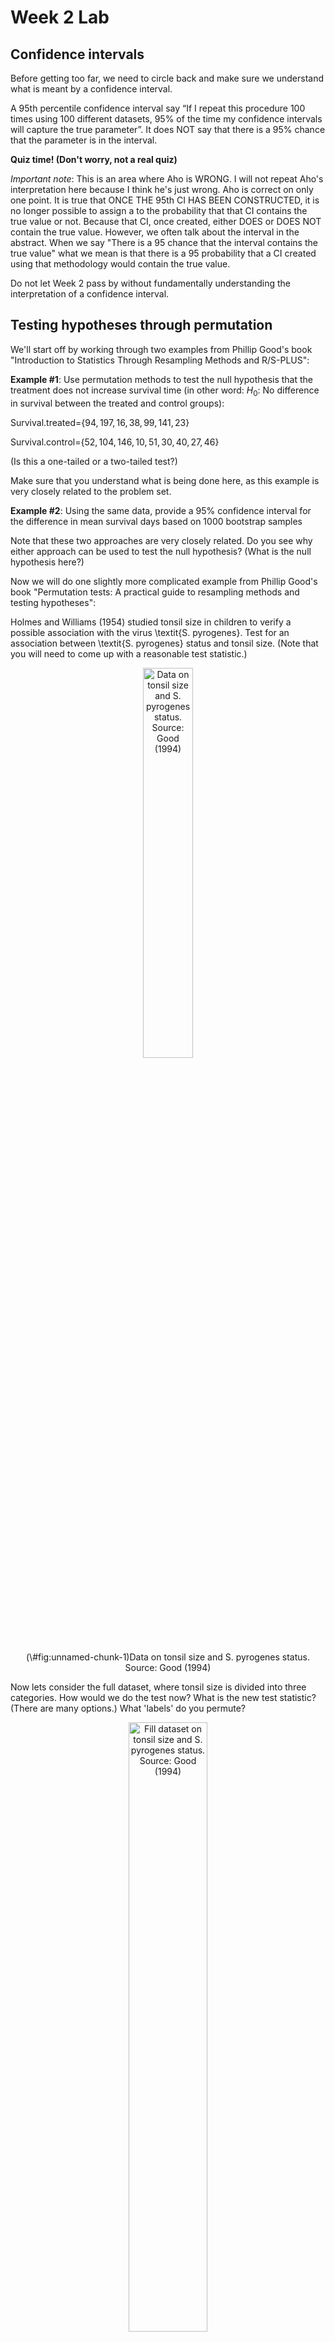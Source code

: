Week 2 Lab
=============

Confidence intervals
-----------------------

Before getting too far, we need to circle back and make sure we understand what is meant by a confidence interval. 

A 95th percentile confidence interval say “If I repeat this procedure 100 times using 100 different datasets, 95% of the time my confidence intervals will capture the true parameter”. It does NOT say that there is a 95% chance that the parameter is in the interval.

**Quiz time! (Don't worry, not a real quiz)**

*Important note*: This is an area where Aho is WRONG. I will not repeat Aho's interpretation here because I think he's just wrong. Aho is correct on only one point. It is true that ONCE THE 95th CI HAS BEEN CONSTRUCTED, it is no longer possible to assign a $%$ to the probability that that CI contains the true value or not. Because that CI, once created, either DOES or DOES NOT contain the true value. However, we often talk about the interval in the abstract. When we say "There is a 95$%$ chance that the interval contains the true value" what we mean is that there is a 95$%$ probability that a CI created using that methodology would contain the true value.

Do not let Week 2 pass by without fundamentally understanding the interpretation of a confidence interval. 

Testing hypotheses through permutation
------------------------------------

We'll start off by working through two examples from Phillip Good's book "Introduction to Statistics Through Resampling Methods and R/S-PLUS":

**Example #1**: Use permutation methods to test the null hypothesis that the treatment does not increase survival time (in other word: $H_{0}$: No difference in survival between the treated and control groups):

Survival.treated=$\{94,197,16,38,99,141,23 \}$

Survival.control=$\{52,104,146,10,51,30,40,27,46 \}$

(Is this a one-tailed or a two-tailed test?)

Make sure that you understand what is being done here, as this example is very closely related to the problem set.


**Example #2**: Using the same data, provide a 95% confidence interval for the difference in mean survival days based on 1000 bootstrap samples

Note that these two approaches are very closely related. Do you see why either approach can be used to test the null hypothesis? (What is the null hypothesis here?)

Now we will do one slightly more complicated example from Phillip Good's book "Permutation tests: A practical guide to resampling methods and testing hypotheses":

Holmes and Williams (1954) studied tonsil size in children to verify a possible association with the virus \textit{S. pyrogenes}. Test for an association between \textit{S. pyrogenes} status and tonsil size. (Note that you will need to come up with a reasonable test statistic.)

<div class="figure" style="text-align: center">
<img src="Table2categories.png" alt="Data on tonsil size and S. pyrogenes status. Source: Good (1994)" width="40%" />
<p class="caption">(\#fig:unnamed-chunk-1)Data on tonsil size and S. pyrogenes status. Source: Good (1994)</p>
</div>

Now lets consider the full dataset, where tonsil size is divided into three categories. How would we do the test now? What is the new test statistic? (There are many options.) What 'labels' do you permute?

<div class="figure" style="text-align: center">
<img src="Table3categories.png" alt="Fill dataset on tonsil size and S. pyrogenes status. Source: Good (1994)" width="50%" />
<p class="caption">(\#fig:unnamed-chunk-2)Fill dataset on tonsil size and S. pyrogenes status. Source: Good (1994)</p>
</div>

Basics of bootstrap and jackknife
------------------------------------

To get started with bootstrap and jackknife techniques, we start by working through a very simple example. First we simulate some data


```r
x<-seq(0,9,by=1)
```

This will constutute our "data". Let's print the result of sampling with replacement to get a sense for it...


```r
table(sample(x,size=length(x),replace=T))
```

```
## 
## 0 1 2 4 5 7 
## 3 2 1 2 1 1
```

Now we will write a little script to take bootstrap samples and calculate the means of each of these bootstrap samples


```r
xmeans<-vector(length=1000)
for (i in 1:1000)
  {
  xmeans[i]<-mean(sample(x,replace=T))
  }
```

The actual number of bootstrapped samples is arbitrary *at this point* but there are ways of characterizing the precision of the bootstrap (jackknife-after-bootstrap) which might inform the number of bootstrap samples needed. *In practice*, people tend to pick some arbitrary but large number of bootstrap samples because computers are so fast that it is often easy to draw far more samples than are actually needed. When calculation of the statistic is slow (as might be the case if you are using the samples to construct a phylogeny, for example), then you would need to be more concerned with the number of bootstrap samples. 

First, lets just look at a histogram of the bootstrapped means and plot the actual sample mean on the histogram for comparison



```r
hist(xmeans,breaks=30,col="pink")
abline(v=mean(x),lwd=2)
```

<img src="Week-2-lab_files/figure-html/unnamed-chunk-6-1.png" width="672" />

Calculating bias and standard error
-----------------------------------

From these we can calculate the bias and standard deviation for the mean (which is the "statistic"):

$$
\widehat{Bias_{boot}} = \left(\frac{1}{k}\sum^{k}_{i=1}\theta^{*}_{i}\right)-\hat{\theta}
$$


```r
bias.boot<-mean(xmeans)-mean(x)
bias.boot
```

```
## [1] 0.0089
```

```r
hist(xmeans,breaks=30,col="pink")
abline(v=mean(x),lwd=5,col="black")
abline(v=mean(xmeans),lwd=2,col="yellow")
```

<img src="Week-2-lab_files/figure-html/unnamed-chunk-7-1.png" width="672" />

$$
\widehat{s.e._{boot}} = \sqrt{\frac{1}{k-1}\sum^{k}_{i=1}(\theta^{*}_{i}-\bar{\theta^{*}})^{2}}
$$


```r
se.boot<-sd(xmeans)
```

We can find the confidence intervals in two ways:

Method #1: Assume the bootstrap statistics are normally distributed


```r
LL.boot<-mean(xmeans)-1.96*se.boot #where did 1.96 come from?
UL.boot<-mean(xmeans)+1.96*se.boot
LL.boot
```

```
## [1] 2.700698
```

```r
UL.boot
```

```
## [1] 6.317102
```

Method #2: Simply take the quantiles of the bootstrap statistics


```r
quantile(xmeans,c(0.025,0.975))
```

```
##  2.5% 97.5% 
##   2.7   6.3
```

Let's compare this to what we would have gotten if we had used normal distribution theory. First we have to calculate the standard error:


```r
se.normal<-sqrt(var(x)/length(x))
LL.normal<-mean(x)-qt(0.975,length(x)-1)*se.normal
UL.normal<-mean(x)+qt(0.975,length(x)-1)*se.normal
LL.normal
```

```
## [1] 2.334149
```

```r
UL.normal
```

```
## [1] 6.665851
```

In this case, the confidence intervals we got from the normal distribution theory are too wide.

Does it make sense why the normal distribution theory intervals are too wide? Because the original were were uniformly distributed, the data has higher variance than would be expected and therefore the standard error is higher than would be expected.

There are two packages that provide functions for bootstrapping, 'boot' and 'boostrap'. We will start by using the 'bootstrap' package, which was originally designed for Efron and Tibshirani's monograph on the bootstrap. 

To test the main functionality of the 'bootstrap' package, we will use the data we already have. The 'bootstrap' function requires the input of a user-defined function to calculate the statistic of interest. Here I will write a function that calculates the mean of the input values.


```r
library(bootstrap)
theta<-function(x)
  {
    mean(x)
  }
results<-bootstrap(x=x,nboot=1000,theta=theta)
results
```

```
## $thetastar
##    [1] 4.5 3.9 5.9 4.6 4.3 3.2 3.8 4.5 4.9 4.2 3.6 4.8 5.7 4.7 4.3 5.8 4.2 4.7
##   [19] 5.2 4.6 3.8 5.8 3.9 3.9 4.7 4.9 4.1 2.3 6.5 4.8 4.7 3.7 5.5 4.5 4.2 5.6
##   [37] 5.3 4.8 6.5 4.8 4.6 3.8 4.8 5.4 4.4 4.3 6.8 3.0 5.4 3.9 4.3 3.5 5.6 4.8
##   [55] 4.2 3.3 3.8 5.6 2.2 6.4 7.1 4.4 2.6 6.7 3.8 4.3 5.2 5.2 4.4 5.9 5.1 5.3
##   [73] 7.4 4.0 4.4 5.6 4.0 5.0 4.0 3.2 4.8 4.3 3.9 2.9 3.6 4.0 5.0 4.5 5.3 4.6
##   [91] 5.8 5.3 3.3 4.1 4.7 4.5 5.0 3.9 4.0 5.9 4.0 5.1 5.2 3.0 3.8 4.9 6.5 4.8
##  [109] 4.7 4.0 5.5 4.6 3.2 3.5 4.1 4.0 4.5 3.4 5.6 3.7 5.2 5.4 5.6 6.0 5.2 5.3
##  [127] 3.7 3.8 5.5 4.4 4.5 4.2 5.0 3.0 4.1 6.2 4.0 4.6 5.9 5.2 4.2 5.4 3.0 3.6
##  [145] 4.5 4.5 4.5 3.7 6.2 4.9 5.6 2.9 4.8 4.3 5.5 5.4 3.8 4.3 3.4 5.7 4.2 5.3
##  [163] 6.0 5.9 4.7 3.5 4.5 4.2 4.0 4.1 4.1 5.7 4.0 4.7 5.2 4.5 4.8 4.6 6.3 4.8
##  [181] 4.8 5.8 3.8 5.8 4.1 4.3 3.8 2.4 5.5 4.7 4.0 5.0 3.8 4.8 4.3 5.4 3.8 5.1
##  [199] 4.1 3.6 5.5 4.6 3.2 6.6 4.8 2.3 4.5 4.5 6.5 4.5 4.9 5.1 4.9 3.2 4.9 3.8
##  [217] 5.0 5.7 4.8 5.4 5.7 5.4 5.5 5.3 4.1 4.2 5.1 4.9 4.8 3.8 4.6 4.9 4.7 3.7
##  [235] 5.6 3.6 4.1 4.5 4.7 3.8 4.2 6.3 5.7 4.8 4.5 4.8 3.3 3.8 4.1 5.2 4.2 4.3
##  [253] 4.8 4.8 4.4 4.0 4.5 4.3 3.1 5.2 3.2 3.2 4.4 4.3 5.2 4.0 5.8 3.5 5.2 4.8
##  [271] 4.3 3.9 5.2 4.1 4.5 3.0 6.1 6.6 4.4 5.0 3.8 3.2 3.7 5.7 3.9 5.5 5.0 4.7
##  [289] 4.0 4.4 4.5 4.9 5.1 4.2 3.8 4.8 3.7 5.0 3.4 2.8 4.5 4.8 5.7 3.3 4.3 4.3
##  [307] 4.8 4.2 5.0 5.0 3.6 6.0 3.6 5.2 3.7 3.0 4.8 4.4 4.5 4.8 5.6 4.1 6.1 4.2
##  [325] 3.6 4.1 3.2 5.2 3.5 4.9 3.6 3.8 4.9 4.4 4.5 5.4 5.3 4.8 3.3 3.7 5.7 4.6
##  [343] 4.6 4.4 3.7 3.4 4.7 5.9 5.0 3.2 5.8 6.1 4.2 5.1 4.7 4.2 4.6 5.4 4.0 3.8
##  [361] 3.5 5.0 3.0 4.1 3.5 4.2 3.4 4.2 4.4 4.9 4.3 4.2 5.1 4.4 4.6 4.0 4.4 5.7
##  [379] 3.7 5.9 3.6 5.6 4.3 5.2 3.7 6.2 4.5 6.1 4.9 4.7 5.3 4.5 4.4 4.2 3.5 4.9
##  [397] 5.1 3.9 6.0 5.3 5.3 3.6 5.9 6.0 7.1 4.7 5.5 5.2 4.5 2.9 3.2 5.6 4.4 3.8
##  [415] 4.6 4.3 5.2 4.3 6.1 4.5 5.0 4.3 3.8 4.5 4.7 6.4 3.7 4.8 6.0 4.9 5.1 6.0
##  [433] 5.2 4.5 3.3 5.6 5.2 4.4 3.9 5.0 5.7 5.9 4.8 3.8 4.3 4.2 4.0 3.7 5.0 4.8
##  [451] 4.7 3.4 4.9 3.6 6.3 3.9 3.9 4.0 4.8 3.7 3.7 3.4 5.2 4.7 6.7 3.3 3.3 6.0
##  [469] 2.9 4.8 4.2 4.3 4.4 4.2 4.7 3.9 4.7 4.7 4.9 4.7 2.5 4.5 4.2 5.0 4.5 5.1
##  [487] 4.3 3.2 4.1 4.5 2.8 3.3 4.9 3.4 3.9 5.7 5.0 5.2 3.9 3.9 3.7 4.4 4.7 2.5
##  [505] 4.4 4.9 3.2 3.9 3.8 4.0 4.1 4.1 2.7 4.3 4.7 3.1 3.3 4.6 3.7 5.7 6.3 5.5
##  [523] 3.0 5.2 4.4 6.0 4.8 4.3 4.3 4.5 5.3 3.8 4.1 4.6 5.6 4.6 3.9 5.1 4.3 5.1
##  [541] 5.0 4.2 4.9 4.9 4.7 3.9 4.2 2.9 4.5 4.6 3.4 4.6 5.3 3.1 4.2 4.9 4.8 4.1
##  [559] 5.7 5.1 3.0 3.1 2.4 6.1 4.2 5.5 3.8 3.2 5.2 5.2 3.3 5.6 4.9 3.9 5.8 4.5
##  [577] 5.5 4.1 5.6 2.8 5.2 4.1 4.1 3.9 4.7 4.5 5.1 5.4 4.1 5.0 3.3 5.1 4.8 4.4
##  [595] 5.1 3.9 4.5 3.6 4.8 4.7 4.5 6.0 2.9 5.7 3.9 5.6 3.5 5.4 4.9 2.8 5.3 4.1
##  [613] 5.6 4.0 3.2 5.2 6.8 6.6 3.5 3.6 5.6 4.4 5.0 4.3 5.1 5.0 4.1 4.6 4.5 3.2
##  [631] 3.2 4.9 6.4 5.0 3.0 5.0 3.5 5.3 6.0 5.4 5.3 5.3 3.7 4.9 2.8 4.3 6.5 2.3
##  [649] 5.6 5.2 2.0 4.8 4.9 4.5 4.0 4.5 4.9 5.4 6.1 3.6 4.5 3.4 5.0 4.6 3.3 5.4
##  [667] 4.9 4.4 4.4 5.1 4.1 5.1 4.0 3.8 3.7 4.6 3.7 4.3 3.8 4.5 4.3 5.8 2.8 5.2
##  [685] 4.8 6.2 3.0 5.4 5.7 4.2 4.8 5.0 3.5 3.1 5.9 3.3 6.7 3.0 5.3 5.1 3.2 4.1
##  [703] 4.6 6.1 4.3 5.0 5.2 4.3 4.8 5.2 4.1 2.8 4.6 4.9 4.0 4.0 5.0 6.3 5.1 3.7
##  [721] 3.0 3.8 4.9 5.2 3.6 4.9 5.6 4.1 4.6 4.3 5.0 5.7 4.0 3.5 6.0 5.4 3.8 4.4
##  [739] 4.5 5.0 4.4 5.1 2.3 4.7 4.4 4.7 5.3 3.7 4.4 4.8 4.8 5.8 3.5 4.4 5.2 5.7
##  [757] 5.1 6.0 4.5 3.5 6.8 3.6 3.9 4.6 2.9 5.4 4.9 5.3 4.5 4.7 4.8 4.3 4.7 3.1
##  [775] 4.7 6.1 2.9 4.1 3.5 2.8 6.1 6.2 3.3 5.0 3.8 4.9 4.8 5.2 4.6 4.1 2.6 4.5
##  [793] 4.9 3.4 5.6 5.4 4.6 5.4 4.3 3.3 4.3 5.2 3.2 4.9 4.7 5.6 4.8 4.2 4.3 5.0
##  [811] 3.3 6.3 4.6 3.1 2.5 4.8 4.7 4.1 4.4 3.2 5.3 4.1 3.1 5.9 5.4 3.8 5.4 4.4
##  [829] 3.5 3.4 5.7 3.8 5.5 3.1 3.9 5.7 4.9 5.0 4.3 4.8 3.4 3.8 3.6 5.3 5.8 4.1
##  [847] 3.8 5.2 3.8 1.9 5.0 4.3 5.1 3.8 4.9 2.2 5.5 2.9 4.3 3.7 3.7 3.9 4.4 3.4
##  [865] 6.2 5.3 4.9 3.7 4.4 5.3 5.3 5.4 2.8 5.3 5.0 4.0 3.9 5.1 3.0 4.8 4.5 4.4
##  [883] 4.8 4.7 3.2 2.6 6.1 3.9 3.2 5.0 4.8 3.4 5.8 3.6 4.9 5.4 5.5 4.8 3.6 4.5
##  [901] 4.4 3.6 3.8 2.8 4.3 4.8 3.5 3.4 4.0 3.7 3.9 5.4 4.9 5.3 3.4 3.4 4.7 4.9
##  [919] 5.9 3.4 5.0 4.2 3.7 4.1 4.5 5.5 4.9 3.7 4.8 4.8 4.2 4.8 4.5 5.5 3.5 5.0
##  [937] 3.3 2.8 4.0 3.6 3.8 3.7 6.8 4.5 3.6 5.4 5.0 5.7 5.2 5.2 3.6 4.0 6.4 5.0
##  [955] 5.1 4.0 3.1 5.1 4.9 4.4 4.4 4.4 4.8 4.3 5.2 3.1 6.4 2.6 5.8 3.5 5.8 4.1
##  [973] 4.6 1.9 2.8 4.0 2.8 4.1 5.1 4.1 3.4 5.9 3.2 5.2 4.3 4.4 4.4 4.6 4.3 6.5
##  [991] 4.3 4.3 5.1 4.5 5.1 3.4 5.1 4.7 4.7 4.5
## 
## $func.thetastar
## NULL
## 
## $jack.boot.val
## NULL
## 
## $jack.boot.se
## NULL
## 
## $call
## bootstrap(x = x, nboot = 1000, theta = theta)
```

```r
quantile(results$thetastar,c(0.025,0.975))
```

```
##  2.5% 97.5% 
##   2.8   6.3
```

Notice that we get exactly what we got last time. This illustrates an important point, which is that the bootstrap functions are often no easier to use than something you could write yourself.

You can also define a function of the bootstrapped statistics (we have been calling this theta) to pull out immediately any summary statistics you are interested in from the bootstrapped thetas.

Here I will write a function that calculates the bias of my estimate of the mean (which is 4.5 [i.e. the mean of the number 0,1,2,3,4,5,6,7,8,9])


```r
bias<-function(x)
  {
  mean(x)-4.5
  }
results<-bootstrap(x=x,nboot=1000,theta=theta,func=bias)
results
```

```
## $thetastar
##    [1] 3.7 4.5 3.2 2.9 3.2 5.1 3.7 6.1 5.9 5.9 4.2 5.0 4.1 2.6 4.9 4.4 4.1 3.7
##   [19] 4.4 4.4 4.2 5.6 5.5 4.6 5.3 4.9 5.1 3.8 3.3 3.7 4.0 6.0 5.1 3.9 4.1 5.7
##   [37] 4.9 4.9 4.5 4.8 3.6 5.3 4.4 4.7 4.2 4.9 4.0 3.5 4.4 5.0 4.4 5.3 4.6 4.3
##   [55] 3.9 5.3 6.1 4.6 5.1 5.4 3.3 4.0 4.8 4.3 4.3 5.6 4.0 3.4 4.8 5.4 4.3 5.4
##   [73] 3.7 3.7 4.8 5.9 3.8 3.6 4.1 4.6 4.2 4.9 3.8 4.6 5.5 5.4 5.8 4.4 5.3 2.9
##   [91] 5.2 4.4 4.2 3.8 2.5 5.0 4.8 4.5 3.4 7.1 4.4 5.7 3.9 6.1 4.4 3.5 5.7 5.2
##  [109] 4.4 5.0 5.4 4.3 5.0 4.5 3.7 4.3 4.3 5.2 4.4 3.4 4.2 3.8 3.8 4.6 4.4 5.4
##  [127] 4.1 3.8 3.5 5.2 5.4 4.8 5.0 4.4 5.2 3.2 2.6 4.3 4.5 4.9 6.6 4.8 4.0 4.8
##  [145] 4.4 5.0 3.9 2.9 4.2 4.9 4.8 6.3 2.7 4.9 4.8 4.4 3.0 4.8 4.2 4.1 5.9 5.1
##  [163] 6.0 3.9 4.8 5.7 5.4 4.3 4.2 3.8 4.5 3.6 5.8 3.7 2.7 4.5 3.8 4.5 4.5 3.8
##  [181] 4.8 4.8 4.3 3.5 4.1 4.8 4.6 4.9 5.4 5.3 5.4 4.0 6.5 4.4 4.3 4.0 4.0 5.2
##  [199] 5.4 3.9 3.2 5.6 2.9 4.9 5.2 3.8 5.2 3.1 4.9 3.7 4.8 4.8 4.8 4.1 5.7 4.3
##  [217] 3.2 2.7 4.9 5.6 4.3 3.5 5.8 3.9 4.3 3.9 5.1 4.1 6.0 6.1 5.4 5.8 3.4 4.8
##  [235] 4.9 4.4 4.9 5.0 5.7 3.2 5.4 3.9 4.9 4.5 4.0 4.1 5.8 3.8 4.4 3.6 3.9 3.3
##  [253] 4.7 6.1 3.6 3.0 4.1 4.7 3.7 4.8 4.4 5.1 2.6 5.4 4.9 2.9 3.7 4.9 5.3 4.6
##  [271] 4.3 5.5 3.9 4.0 5.3 6.0 3.3 4.1 3.7 6.0 4.0 5.9 4.6 4.0 3.3 5.5 4.0 4.6
##  [289] 5.7 4.7 4.6 3.7 3.8 5.0 6.1 3.9 6.2 3.4 4.2 5.4 4.0 4.2 4.2 4.1 4.2 4.7
##  [307] 4.8 4.1 4.2 5.5 3.1 4.7 5.4 3.8 4.8 3.7 5.7 5.4 3.1 3.5 4.0 4.1 5.6 3.5
##  [325] 4.5 4.9 4.9 3.7 4.6 5.8 5.4 3.9 4.8 5.3 4.7 4.2 3.3 5.5 4.9 6.4 4.8 5.3
##  [343] 4.5 4.3 3.7 4.6 4.6 3.3 3.5 3.6 4.9 4.2 4.8 4.3 3.5 2.8 4.7 3.8 3.4 3.4
##  [361] 5.2 4.5 6.1 3.6 3.5 3.3 3.4 3.8 4.5 6.8 3.9 4.1 4.0 2.5 3.1 3.2 3.6 4.6
##  [379] 6.6 5.9 4.7 4.6 4.4 5.5 3.0 3.9 4.2 4.8 3.8 6.5 4.7 4.6 3.6 2.9 3.9 3.7
##  [397] 4.7 6.1 5.6 6.3 3.8 4.8 3.9 4.1 3.9 5.1 3.7 5.2 3.3 2.2 4.0 5.1 4.0 4.8
##  [415] 4.6 6.5 5.1 3.7 5.1 6.4 5.0 4.5 3.5 4.9 6.0 3.6 4.5 4.3 4.0 4.0 4.6 6.3
##  [433] 4.6 4.8 4.5 5.4 4.7 3.5 4.7 5.5 6.1 5.7 3.0 3.4 5.7 4.5 3.0 3.4 2.2 5.5
##  [451] 4.9 3.9 5.0 4.6 5.7 5.2 4.3 3.9 4.6 3.5 5.9 5.6 5.0 4.0 4.0 3.3 5.5 3.6
##  [469] 4.3 4.9 2.3 5.2 4.8 4.2 3.0 4.9 4.8 4.9 3.6 4.6 5.1 2.5 4.1 5.4 3.5 4.8
##  [487] 5.1 4.2 3.5 4.0 3.8 4.8 3.9 3.7 4.7 4.6 6.3 4.1 3.8 3.0 3.6 3.3 3.7 5.0
##  [505] 4.0 4.7 3.9 3.5 4.2 4.4 3.8 4.5 3.7 3.6 3.1 4.1 4.5 4.8 3.7 4.8 5.4 5.0
##  [523] 4.1 5.3 2.7 6.1 4.6 4.8 3.5 4.4 5.4 4.5 4.4 4.5 5.6 5.7 4.4 3.9 4.4 6.5
##  [541] 4.0 3.9 4.2 5.7 3.4 5.6 4.6 4.8 5.0 3.7 6.3 4.0 5.4 4.4 5.5 4.1 4.6 5.8
##  [559] 4.9 4.8 3.3 5.3 3.4 4.3 5.3 4.4 6.1 5.4 4.4 4.7 3.1 4.2 4.3 4.1 5.1 5.9
##  [577] 3.0 3.9 3.2 5.8 5.4 4.8 6.7 3.6 5.4 3.7 5.4 4.3 5.3 4.1 3.7 3.8 5.0 3.8
##  [595] 4.8 3.1 4.8 4.3 5.7 5.5 3.0 5.1 5.2 3.6 4.6 4.0 5.7 4.7 3.5 3.7 5.0 4.7
##  [613] 3.8 4.6 3.9 6.0 4.8 3.3 4.4 2.9 3.5 3.7 6.0 4.5 4.2 5.3 4.5 3.8 5.5 5.9
##  [631] 3.2 2.7 5.6 6.0 6.2 4.4 2.3 4.2 3.3 3.4 5.5 4.1 6.5 1.8 5.3 4.1 4.5 3.6
##  [649] 5.0 5.9 3.5 4.1 3.1 5.1 4.1 3.9 4.9 3.9 4.6 4.3 4.8 3.7 5.2 4.5 4.4 3.9
##  [667] 5.1 3.6 4.4 4.5 3.5 5.3 4.5 5.5 4.9 5.6 4.6 4.8 3.3 3.0 4.8 5.3 4.9 4.4
##  [685] 4.1 3.8 4.4 3.5 4.4 6.1 4.0 2.9 3.8 4.5 2.4 4.5 4.9 3.7 5.1 4.1 3.8 4.5
##  [703] 4.1 5.0 3.8 4.1 4.9 5.2 5.2 4.3 4.9 4.7 3.5 5.2 5.4 3.4 4.3 4.6 3.8 4.9
##  [721] 4.5 5.1 5.6 5.4 3.4 5.2 5.3 5.6 2.7 2.6 4.9 4.8 4.8 2.5 5.1 4.6 4.0 4.3
##  [739] 3.4 4.9 3.6 3.4 4.4 4.8 3.7 4.0 5.9 3.7 3.0 5.5 3.2 5.1 4.4 4.8 4.7 3.3
##  [757] 3.8 4.2 4.7 5.6 2.0 3.5 3.9 4.9 6.8 4.4 3.0 4.4 3.9 6.1 4.9 4.8 3.9 4.7
##  [775] 4.2 4.0 4.6 5.2 5.1 3.8 3.1 5.0 3.8 4.8 3.5 4.3 3.6 2.8 3.9 5.6 4.7 3.3
##  [793] 3.1 4.9 4.9 5.4 5.5 3.8 5.0 5.3 5.2 6.1 5.9 4.3 5.1 4.5 4.1 4.5 3.7 5.6
##  [811] 4.6 6.3 3.3 6.1 4.4 4.6 2.7 5.6 6.2 6.6 4.0 3.8 3.9 5.5 3.3 5.2 5.1 2.7
##  [829] 4.9 4.8 5.0 4.7 4.6 4.4 4.8 4.5 6.5 5.9 3.8 3.4 3.8 4.3 6.5 3.4 4.9 3.4
##  [847] 4.1 5.2 4.5 4.9 4.4 3.7 6.2 4.6 3.9 4.9 2.0 5.9 3.8 4.2 2.9 5.4 4.1 4.9
##  [865] 5.1 2.9 5.3 3.4 4.7 2.6 2.4 6.5 4.7 5.5 4.3 4.4 4.5 4.9 4.9 4.8 3.5 5.6
##  [883] 5.3 4.8 4.8 5.1 5.3 4.7 3.1 4.4 4.8 4.1 2.8 3.9 5.0 5.5 4.8 5.5 4.3 4.4
##  [901] 5.4 4.3 6.5 4.4 4.9 3.9 6.1 2.5 5.6 3.7 4.1 4.4 3.4 5.0 3.9 6.4 5.2 4.4
##  [919] 2.7 4.3 4.7 5.4 5.0 4.5 5.3 5.3 4.7 5.4 4.0 5.5 3.9 4.1 5.3 3.3 3.8 3.8
##  [937] 5.3 5.5 4.1 5.2 4.9 3.0 4.0 2.4 3.4 4.4 5.2 3.3 4.3 5.2 3.3 3.6 4.4 3.8
##  [955] 5.1 4.4 4.0 4.9 4.0 4.9 2.6 4.7 5.3 4.2 5.3 4.2 4.6 4.3 5.0 2.9 3.9 3.0
##  [973] 5.1 4.5 3.9 4.3 3.8 5.8 4.5 3.8 5.3 5.2 4.5 4.4 4.5 7.1 4.8 3.6 4.7 4.8
##  [991] 4.4 4.3 6.0 4.1 3.7 2.9 4.4 5.3 4.5 4.0
## 
## $func.thetastar
## [1] -0.0254
## 
## $jack.boot.val
##  [1]  0.53848580  0.28813559  0.21684492  0.13352273  0.04753247 -0.06406250
##  [7] -0.24467456 -0.29390244 -0.40708447 -0.53901099
## 
## $jack.boot.se
## [1] 0.9656953
## 
## $call
## bootstrap(x = x, nboot = 1000, theta = theta, func = bias)
```

Compare this to 'bias.boot' (our result from above). Why might it not be the same? Try running the same section of code several times. See how the value of the bias ($func.thetastar) jumps around? We should not be surprised by this because we can look at the jackknife-after-bootstrap estimate of the standard error of the function (in this case, that function is the bias) and we can see that it is not so small that we wouldn't expect some variation in these values.

Remember, everything we have discussed today are estimates. The statistic as applied to your data will change with new data, as will the standard error, the confidence intervals - everything! All of these values have sampling distributions and are subject to change if you repeated the procedure with new data.

Note that we can calculate any function of $\theta^{*}$. A simple example would be the 72nd percentile:


```r
perc72<-function(x)
  {
  quantile(x,probs=c(0.72))
  }
results<-bootstrap(x=x,nboot=1000,theta=theta,func=perc72)
results
```

```
## $thetastar
##    [1] 5.5 2.9 4.0 3.7 3.8 4.9 4.0 3.9 3.9 5.9 5.2 5.5 4.4 4.5 5.7 4.3 4.5 4.0
##   [19] 4.2 4.7 4.2 3.6 5.0 5.1 5.2 5.7 4.8 5.3 5.4 5.4 4.3 3.6 4.8 4.1 4.3 4.4
##   [37] 3.8 5.5 5.7 5.6 4.9 3.6 4.5 4.7 3.0 3.3 3.4 5.2 4.0 4.8 4.2 4.5 5.1 4.3
##   [55] 4.4 4.2 5.1 4.9 4.1 4.1 4.5 5.5 4.4 3.8 4.0 3.9 4.0 6.3 5.2 3.7 6.4 4.1
##   [73] 3.3 4.1 4.8 4.5 5.0 5.3 4.4 4.9 4.4 5.7 4.4 4.0 5.6 3.8 6.2 4.7 4.5 3.2
##   [91] 5.1 4.5 4.5 4.2 4.4 2.5 3.0 4.0 5.8 4.0 4.3 4.2 5.1 4.6 4.8 3.2 5.4 5.0
##  [109] 4.8 3.6 4.5 3.3 4.3 4.8 5.1 4.8 4.8 3.3 6.6 4.1 3.8 5.6 4.4 3.5 5.5 5.1
##  [127] 5.5 4.7 5.3 4.4 4.6 4.8 3.7 5.3 4.2 4.6 6.1 5.5 3.2 4.1 5.2 4.7 6.3 3.1
##  [145] 4.6 4.4 3.9 2.8 4.6 3.4 4.0 5.0 4.3 3.0 4.5 5.2 3.2 4.6 4.5 4.3 3.5 4.3
##  [163] 4.1 4.8 6.1 5.7 3.7 4.9 4.1 3.1 5.8 5.7 3.4 4.4 4.9 4.6 5.2 4.0 3.8 4.0
##  [181] 4.3 3.5 4.8 4.5 5.1 4.1 5.7 3.6 5.5 4.1 4.3 5.8 4.5 4.2 4.5 4.9 4.5 4.9
##  [199] 5.2 3.9 2.1 3.6 4.7 5.2 5.1 6.4 3.0 5.5 5.8 5.2 5.3 5.4 6.9 4.0 5.5 3.7
##  [217] 4.6 5.2 4.2 5.7 5.1 2.2 4.7 3.2 4.3 5.6 5.4 5.1 5.6 3.7 4.5 3.9 4.4 5.3
##  [235] 4.5 4.9 4.0 4.9 5.3 4.8 4.7 5.1 4.4 5.4 5.7 4.3 5.4 2.5 5.1 3.9 3.8 5.0
##  [253] 4.0 4.0 6.0 4.5 4.2 3.6 3.9 5.3 4.6 6.0 4.9 4.8 4.1 6.7 5.2 3.7 5.5 4.3
##  [271] 4.8 4.2 1.9 4.6 3.7 4.5 6.4 4.2 5.2 3.3 4.2 4.8 3.6 4.5 3.9 4.0 3.4 4.6
##  [289] 4.1 4.4 5.1 6.1 4.5 5.0 2.6 6.0 3.6 4.2 4.4 3.9 3.4 5.3 3.9 5.8 3.0 3.7
##  [307] 5.7 3.6 4.0 3.8 2.9 3.4 5.7 5.0 5.1 4.8 3.4 4.4 5.9 4.3 5.8 4.1 5.2 5.2
##  [325] 5.6 4.9 4.4 3.2 6.3 5.7 3.7 3.5 4.3 3.7 6.1 6.2 5.1 4.1 4.8 3.6 3.0 5.8
##  [343] 5.6 4.2 5.0 4.3 4.7 4.1 5.3 5.4 2.9 4.2 4.4 4.1 4.5 4.2 3.5 4.3 4.3 5.0
##  [361] 4.2 5.5 4.9 4.4 3.8 3.2 4.6 4.7 5.2 4.3 4.9 3.7 3.6 5.0 5.4 3.5 4.5 4.5
##  [379] 4.9 3.6 4.2 3.1 5.4 4.6 5.0 4.9 3.3 4.3 4.4 3.9 4.2 6.0 4.6 2.5 4.3 3.6
##  [397] 5.4 4.9 4.9 4.5 3.1 2.4 5.3 4.1 5.1 5.3 4.6 5.3 3.6 4.7 6.0 4.5 5.3 3.2
##  [415] 4.5 4.1 5.4 5.0 4.9 5.5 5.2 5.4 5.2 5.1 5.8 3.1 5.5 4.3 3.5 2.9 3.9 4.6
##  [433] 3.8 2.7 2.8 4.6 4.0 4.0 5.7 3.9 4.4 4.1 4.2 3.8 5.2 3.4 3.5 4.8 3.8 4.9
##  [451] 5.0 5.7 4.4 3.9 5.4 4.7 3.4 6.1 3.6 4.2 4.3 3.9 5.2 5.0 5.9 4.4 4.2 3.3
##  [469] 3.9 5.4 3.8 4.2 3.6 3.0 2.1 3.9 4.6 3.8 5.7 5.7 3.4 3.1 4.3 3.0 4.6 4.5
##  [487] 5.2 4.8 4.3 4.3 2.7 3.5 3.3 4.8 5.5 4.7 4.6 4.7 1.9 3.9 5.6 3.9 4.3 3.9
##  [505] 4.3 3.2 3.9 4.7 5.0 4.3 4.4 5.2 5.9 4.4 5.4 5.1 6.0 3.3 2.7 4.5 6.3 4.5
##  [523] 3.9 4.7 3.2 5.6 2.9 3.9 4.0 4.2 5.1 4.0 4.5 5.5 4.8 4.3 5.1 3.8 3.4 4.8
##  [541] 5.4 5.1 4.4 6.2 4.5 4.9 4.9 4.9 2.9 2.9 4.4 5.0 5.0 4.6 5.0 3.7 4.5 4.0
##  [559] 3.6 3.8 5.1 4.1 3.7 4.8 5.9 5.0 4.7 6.4 4.8 5.8 4.0 3.9 5.2 3.2 4.7 5.8
##  [577] 4.7 3.9 4.8 5.0 5.1 5.1 4.9 3.5 4.2 3.2 2.7 4.5 3.6 4.4 3.7 6.1 4.7 5.2
##  [595] 5.2 4.8 3.3 2.9 4.7 5.9 4.6 3.4 3.8 3.1 3.8 5.5 4.3 5.1 4.4 3.9 5.1 4.0
##  [613] 3.6 4.1 4.1 4.1 6.1 5.1 2.5 4.6 4.2 4.8 4.4 4.1 6.2 4.7 6.0 3.7 4.9 2.9
##  [631] 5.3 5.1 4.5 5.1 4.4 5.6 5.9 5.3 3.9 5.6 5.9 3.7 5.2 5.0 3.3 5.0 5.6 4.6
##  [649] 6.1 3.2 4.2 4.2 5.3 5.2 4.7 4.9 5.4 5.4 4.9 5.7 6.0 6.4 4.4 4.2 5.7 4.5
##  [667] 4.0 4.1 5.4 4.5 5.4 3.6 4.9 5.0 4.0 5.0 5.2 3.2 5.7 5.0 5.4 3.5 3.1 4.6
##  [685] 4.6 4.0 5.1 4.1 5.4 5.6 5.0 4.8 4.4 4.6 3.6 3.4 3.8 6.0 4.4 3.4 5.3 4.6
##  [703] 4.2 4.1 4.3 3.6 4.3 4.9 4.9 3.9 5.6 5.1 3.9 4.0 3.7 6.0 3.6 5.6 3.9 5.6
##  [721] 3.8 6.8 3.3 5.0 4.6 4.7 5.1 5.0 3.9 4.0 4.8 4.7 2.9 5.3 4.1 3.7 6.1 4.6
##  [739] 5.6 5.2 6.2 4.9 3.2 5.6 5.4 3.5 4.5 4.8 4.1 4.8 4.3 4.6 4.3 6.8 4.4 6.3
##  [757] 5.6 2.7 4.7 2.2 5.0 2.9 5.1 5.0 5.4 5.6 4.6 4.1 4.7 6.3 3.9 6.0 4.9 4.9
##  [775] 5.3 4.7 3.7 3.8 5.0 4.3 3.7 5.3 4.3 4.7 4.7 5.7 3.6 4.4 4.2 4.9 6.7 3.6
##  [793] 5.1 4.3 2.6 5.0 4.4 4.6 2.2 4.2 5.3 4.6 5.3 5.2 4.8 4.5 6.1 4.7 4.5 5.0
##  [811] 5.6 4.3 5.2 5.1 4.0 4.9 3.8 4.6 3.3 5.2 4.9 5.1 5.4 4.6 4.3 6.0 3.2 5.5
##  [829] 4.6 4.7 4.4 4.2 5.2 3.3 3.9 4.9 5.7 4.6 3.7 3.9 5.0 3.2 4.8 4.2 3.1 3.5
##  [847] 3.0 5.6 5.9 5.3 4.7 4.8 4.6 4.3 4.3 4.0 4.9 4.7 3.6 6.0 5.5 4.3 6.0 5.3
##  [865] 3.4 5.1 4.0 4.7 4.1 3.9 2.9 5.8 3.8 6.2 5.3 3.4 4.9 3.7 5.0 4.2 5.1 5.6
##  [883] 5.9 2.9 4.5 3.4 4.8 3.6 4.3 4.1 5.5 4.2 4.6 5.6 3.5 5.1 5.0 4.2 3.3 4.5
##  [901] 4.3 2.7 5.6 4.1 3.6 3.7 4.1 4.3 4.7 5.1 3.0 3.3 4.7 4.5 5.4 4.2 3.5 4.4
##  [919] 3.9 3.5 2.8 4.8 6.0 5.1 3.1 3.9 5.0 4.5 4.5 5.3 3.7 3.7 3.9 3.3 4.7 4.9
##  [937] 4.9 3.6 3.7 4.8 4.0 5.5 3.4 2.8 4.3 2.8 5.1 4.0 4.6 4.3 4.1 3.9 4.1 5.4
##  [955] 5.4 2.7 4.7 4.6 4.7 4.4 4.0 4.3 4.5 4.6 4.7 5.8 4.8 5.9 4.5 4.8 4.7 5.6
##  [973] 5.7 5.1 5.6 3.9 3.6 5.8 4.3 5.1 4.4 4.8 4.3 4.8 2.5 3.8 3.7 5.2 4.3 5.2
##  [991] 4.1 4.6 5.0 3.9 5.3 4.9 3.2 4.7 3.9 5.3
## 
## $func.thetastar
##   72% 
## 5.028 
## 
## $jack.boot.val
##  [1] 5.5 5.4 5.3 5.1 5.1 5.0 4.8 4.8 4.6 4.6
## 
## $jack.boot.se
## [1] 0.9079648
## 
## $call
## bootstrap(x = x, nboot = 1000, theta = theta, func = perc72)
```

On Tuesday we went over an example in which we bootstrapped the correlation coefficient between LSAT scores and GPA. To do that, we sampled pairs of (LSAT,GPA) data with replacement. Here is a little script that would do something like that using (X,Y) data that are independently drawn from the normal distribution


```r
xdata<-matrix(rnorm(30),ncol=2)
```

Everyone's data is going to be different. With such a small sample size, it would be easy to get a positive or negative correlation by random change, but on average across everyone's datasets, there should be zero correlation because the two columns are drawn independently.


```r
n<-15
theta<-function(x,xdata)
  {
  cor(xdata[x,1],xdata[x,2])
  }
results<-bootstrap(x=1:n,nboot=50,theta=theta,xdata=xdata) 
#NB: xdata is passed to the theta function, not needed for bootstrap function itself
```

Notice the parameters that get passed to the 'bootstrap' function are: (1) the indexes which will be sampled with replacement. This is different that the raw data but the end result is the same because both the indices and the raw data get passed to the function 'theta' (2) the number of bootrapped samples (in this case 50) (3) the function to calculate the statistic (4) the raw data.

Lets look at a histogram of the bootstrapped statistics $\theta^{*}$ and draw a vertical line for the statistic as applied to the original data.


```r
hist(results$thetastar,breaks=30,col="pink")
abline(v=cor(xdata[,1],xdata[,2]),lwd=2)
```

<img src="Week-2-lab_files/figure-html/unnamed-chunk-17-1.png" width="672" />

Parametric bootstrap
---------------------

Let's do one quick example of a parametric bootstrap. We haven't introduced distributions yet (except for the Gaussian, or Normal, distribution, which is the most familiar), so lets spend a few minutes exploring the Gamma distribution, just so we have it to work with for testing out parametric bootstrap. All we need to know is that the Gamma distribution is a continuous, non-negative distribution that takes two parameters, which we call "shape" and "rate". Lets plot a few examples just to see what a Gamma distribution looks like. (Note that the Gamma distribution can be parameterized by "shape" and "rate" OR by "shape" and "scale", where "scale" is just 1/"rate". R will allow you to use either (shape,rate) or (shape,scale) as long as you specify which you are providing.

<img src="Week-2-lab_files/figure-html/unnamed-chunk-18-1.png" width="672" />


Let's generate some fairly sparse data from a Gamma distribution


```r
original.data<-rgamma(10,3,5)
```

and calculate the skew of the data using the R function 'skewness' from the 'moments' package. 


```r
library(moments)
theta<-skewness(original.data)
head(theta)
```

```
## [1] 0.746142
```

What is skew? Skew describes how assymetric a distribution is. A distribution with a positive skew is a distribution that is "slumped over" to the right, with a right tail that is longer than the left tail. Alternatively, a distribution with negative skew has a longer left tail. Here we are just using it for illustration, as a property of a distribution that you may want to estimate using your data.

Lets use 'fitdistr' to fit a gamma distribution to these data. This function is an extremely handy function that takes in your data, the name of the distribution you are fitting, and some starting values (for the estimation optimizer under the hood), and it will return the parameter values (and their standard errors). We will learn in a couple weeks how R is doing this, but for now we will just use it out of the box. (Because we generated the data, we happen to know that the data are gamma distributed. In general we wouldn't know that, and we will see in a second that our assumption about the shape of the data really does make a difference.)


```r
library(MASS)
fit<-fitdistr(original.data,dgamma,list(shape=1,rate=1))
# fit<-fitdistr(original.data,"gamma")
# The second version would also work.
fit
```

```
##     shape       rate  
##   2.778576   4.013860 
##  (1.175683) (1.861253)
```

Now lets sample with replacement from this new distribution and calculate the skewness at each step:


```r
results<-c()
for (i in 1:1000)
  {
  x.star<-rgamma(length(original.data),shape=fit$estimate[1],rate=fit$estimate[2])
  results<-c(results,skewness(x.star))
  }
head(results)
```

```
## [1]  0.3120231 -0.2896893  2.1359834  0.5680727  0.7030460 -0.3047134
```

```r
hist(results,breaks=30,col="pink",ylim=c(0,1),freq=F)
```

<img src="Week-2-lab_files/figure-html/unnamed-chunk-22-1.png" width="672" />

Now we have the bootstrap distribution for skewness (the $\theta^{*}$ s), we can compare that to the equivalent non-parametric bootstrap:


```r
results2<-bootstrap(x=original.data,nboot=1000,theta=skewness)
results2
```

```
## $thetastar
##    [1]  0.389596183  1.440697523  1.159667239  0.406957904  1.371970372
##    [6] -0.168443671  1.502516295 -0.166420200  0.228184266  0.554994024
##   [11]  0.703987181 -0.034624135  0.485107258  0.269884081  0.123738856
##   [16]  1.244458141  0.411775523 -0.045277938  0.877624797  0.603646506
##   [21]  0.667328431  0.553839173  0.448366774  0.712669443  0.514987537
##   [26]  0.559947046  1.451221612  1.447092192  0.189436743  0.831615827
##   [31]  0.826222651 -0.074748031  1.109281346 -0.151255196  0.328829844
##   [36] -0.127176994 -0.529424006  0.343668450  0.488486576 -0.347007842
##   [41] -0.123771474  0.359910406  0.287444580  1.292818375  1.245104715
##   [46] -0.789751276  0.837875453  0.825595294  0.025888409  0.870887795
##   [51]  0.592197264  0.033613879  1.157683112  0.467783735  0.315664444
##   [56]  0.859444432  1.091974630  1.425527856  0.359515581 -0.047029956
##   [61]  0.545934969  0.116046157  1.545794304  0.837102245  0.434421557
##   [66]  0.416934023  0.129518986  0.610769770  1.155947128  0.740683119
##   [71]  1.157496950  0.567878727  1.531910174  0.818854537 -0.003406912
##   [76]  0.357857847  0.818038030  0.809967270  0.950818205  0.879806104
##   [81]  0.227300963  0.441777026  0.671410365  0.797532782  0.356915500
##   [86]  0.740683119  0.841517639  0.146414770  0.421141184  0.769645785
##   [91]  0.393676143  0.275231202  0.588697847  1.693577488 -0.604573880
##   [96]  0.149935414  0.592325073  0.219677566  0.196351009  0.161201120
##  [101]  0.771336502  1.418512593  1.799529916  1.508446820  0.815692163
##  [106]  0.376041069  0.590768131  0.711143112  1.363219071 -0.291812414
##  [111]  0.694342207  0.621051330  0.970346867 -0.174284974  0.340308386
##  [116]  0.778927606  0.790052942  1.692256116  0.035530171  0.249758977
##  [121]  0.463322516  0.386295401  0.739795401  0.468465010  1.624121588
##  [126]  0.321910619  1.788575403  1.391357320  0.893857580  0.439376833
##  [131]  0.838538042  0.357725472  0.484210957 -0.615036850  1.431717724
##  [136]  0.119177203  1.067866093  0.677091936  0.692883050  0.102783646
##  [141]  0.349901959  0.731827561  1.818828804  0.324694053  0.042433201
##  [146]  0.762566243  0.927423030  0.999123505  0.672754453  0.771723367
##  [151]  0.074620172  0.684085232  0.482455295 -0.105898080  0.980895214
##  [156]  1.778465748  1.229327855  1.128500941  0.357576918  0.088892262
##  [161]  0.259301247  0.915521705  0.229087728 -0.462831266  0.285708686
##  [166]  0.456286177  1.306971599  0.597639179  1.090108716 -0.416506198
##  [171]  0.252265677  0.698738463  0.493540100  1.052659593  1.070087234
##  [176]  1.090025055  1.046944058  0.584335190  0.387188121  0.053933949
##  [181] -0.278898482  0.414066797  1.034577634  1.266252062  0.522053834
##  [186]  0.732852901  0.750584278  0.339479551  0.315119834  0.542685302
##  [191]  1.474801033  0.429215823  0.744657842  1.968689120  0.030891416
##  [196]  0.421325473  0.709654247  0.402265848  1.268493676  1.181376008
##  [201] -0.073032019  0.587012651  1.414148137  1.260590395 -0.060309385
##  [206]  0.604199790  0.536638676  0.235738377  0.560199511  0.913510052
##  [211]  0.681444359  0.763762295  0.055360084  1.122221138  0.977575547
##  [216]  0.448383471  0.263315338  0.997979293 -0.769262942 -0.055192718
##  [221]  0.511585298  0.203877559  0.727420462  1.849751743  0.244420845
##  [226]  1.005521738  0.745323634 -0.057340302  0.339223001  0.399852810
##  [231]  0.532039701  0.475825325 -0.414740139  0.147153651  0.522292887
##  [236]  0.837004002  1.132678986  0.404232855  1.191440210  1.160890867
##  [241]  1.143499832  0.439142941  1.902510259  1.467550133  0.216746384
##  [246]  0.608091961  0.842307318  1.708973241  2.346909023  0.845376029
##  [251]  1.147388455  0.554933790  0.692236924  0.569287151  0.729396079
##  [256] -0.015363266  1.271097064  0.516274754  0.858535061  0.920485234
##  [261]  0.844755479  1.838825978  2.037843380  0.215787477  0.501398649
##  [266]  0.615756658  1.415389273  0.431655657  1.597865721 -0.104632234
##  [271] -0.243332626  0.539844441  1.067277622 -0.080435500  0.597655628
##  [276]  0.870684652 -0.416300489  0.765134517  1.626020897  0.688440930
##  [281]  0.569777229 -0.281146982 -0.245523909  0.436860388  0.934982348
##  [286]  0.664197796  0.271997622 -0.635552295  0.217297593  0.672450108
##  [291] -0.032776982  0.306182108  0.879122937  0.170734773  0.887465636
##  [296]  1.206941480 -0.609859571  0.752884644  0.464802726  0.760828076
##  [301]  0.080938994  1.480488871  0.475176946  1.844709040  0.092085739
##  [306]  0.735974919  0.870118226  0.711847223  1.026166584  0.396848150
##  [311]  0.700786169  0.680458647  0.461730125  0.505153778  0.678679212
##  [316]  1.629057822  0.446790088  0.208502263 -0.013412206  0.503917529
##  [321] -0.583867851  0.322717058  0.248267018  0.407247712  1.141073372
##  [326]  0.974842309  1.930259931 -0.034896878  0.940941785  0.086651112
##  [331] -0.050908294  0.163679659  0.328407019  0.960468115  1.181515559
##  [336]  0.789387854  0.458529598  0.821339360  0.359053825  0.157799724
##  [341] -0.236008998  0.647647511  0.437019534  1.334761300  0.650800083
##  [346]  1.529018707  1.487090558 -0.195449274  0.726357460  1.326380419
##  [351]  0.947230201  0.508511967  1.378879635  0.097795998  1.244169336
##  [356]  0.966891302  0.038101556  1.095722844  0.736288878  1.311072600
##  [361] -0.197091589  1.609286038  1.265401925  0.810317946  0.715731641
##  [366]  1.044756868  0.021884766  1.157681187  0.885046845  0.646047392
##  [371]  1.520224609  1.169886753  0.185455698  0.659988201  1.256737127
##  [376]  1.237521965  1.045561230  1.094217544  0.593875808  1.124048110
##  [381]  0.419081081 -0.020414039  1.731274092  0.753012432 -0.338339953
##  [386]  0.166447657  0.326198270  1.517780698  1.155849310  0.782010593
##  [391]  0.992049284  1.376021967  0.812948452  0.192728610  0.055259560
##  [396]  1.348699764  0.705515334 -0.079959275  1.222214292  1.087264855
##  [401]  0.137326782  0.807631326  1.104077867  0.142814000  1.458975848
##  [406]  0.038205303  0.882207500  0.778213793  0.924388266  0.840731748
##  [411]  0.830286249  0.550361939  0.652022711  0.353791254  0.799373544
##  [416]  0.457560923 -0.382324255  1.134963252  0.692883050  0.554250703
##  [421]  0.271855691  0.448563613  0.937628103  0.798603172  1.049478270
##  [426]  0.381925587  0.175431602  0.360270503 -0.308227335  1.045669520
##  [431] -0.544849992  0.478867845  0.697853497  0.563653183  1.765160554
##  [436]  0.607530538  0.635629914  0.469897848 -0.114319166  1.093269361
##  [441]  1.840076286  0.947250889 -0.189461955 -0.833471157  1.059606514
##  [446]  0.803670713  1.806238539 -0.170667650  1.782308889  0.729780349
##  [451]  0.885501911  1.049173368  1.079707871  1.593255803  0.535345717
##  [456]  0.845230213  0.519668783  0.678635288  0.265253958  0.344556142
##  [461]  0.476435358  0.904422285  0.332516063  0.292060681  0.362200647
##  [466]  1.977773373  1.905856864  0.310326270  0.931275977  0.471997674
##  [471]  0.368796605  0.677630630  0.757103985  0.301205377  0.947170369
##  [476] -0.432831529  0.711107501  1.114622679  0.537741454  0.084806807
##  [481]  0.735733452  0.664961087  1.133771166  1.027925603  1.109439967
##  [486]  0.087405618  0.769673638  1.247633952  0.979135467 -0.097407236
##  [491]  1.912656098  0.243672489  1.732605757  0.928996933  1.648604135
##  [496]  1.283078189  0.140149419  0.617013326  0.661832114  0.750857951
##  [501]  1.037360460  1.080475194  1.223483825 -0.184562355 -0.006378467
##  [506]  1.029039424  1.369154815  1.071951772  1.539316455  0.979656001
##  [511]  2.050784414  0.960993167  1.415225335  0.501748520  0.910508200
##  [516]  0.948652916  0.473937972  0.223878115  1.683297997  1.708783068
##  [521]  0.220387926  1.191408527  0.755051030  0.657397079  0.634531067
##  [526]  1.223232161 -0.113000653  1.372771844  0.573240936  0.448814009
##  [531]  1.226819232  0.604221869 -0.185346531 -0.157453390  0.645189942
##  [536]  0.606467414  0.880460684  0.489713806  1.265401925  1.039540476
##  [541] -0.147175557  0.431496278 -0.089064423  0.770136272  0.820083933
##  [546]  0.260009551  0.475587460  0.604061935  0.746142010  0.519901579
##  [551]  0.793716897  0.518766757  1.346452556  0.516020743  0.281523371
##  [556]  0.099996704  0.702392046  0.242511986  0.462019499  1.104421340
##  [561]  0.302257228 -0.020507974  0.824540571  0.561684355  0.574898831
##  [566]  1.028195564  0.746643769  0.061802411  1.212227009  0.669194561
##  [571]  0.104421059  1.079422012  0.781402847  0.394241112  1.554958802
##  [576]  1.825232695  0.609610995  0.836209013  1.332028199  1.699037490
##  [581]  0.119177203  1.304070915  0.190644902  0.075023666  0.455777653
##  [586]  0.649680835  1.499726802  0.776173193  0.216212922  0.128974571
##  [591]  0.891475779  0.483910869 -0.160845845  0.131086718  1.622863243
##  [596] -0.242164073  1.774877605 -0.188645734  0.263820162  0.857658745
##  [601]  2.217877232  0.646284775  0.316374547  0.246409318  0.914330941
##  [606]  1.220148575  1.137921953  1.080208962  1.562773354  0.435211135
##  [611]  1.594460646 -0.483853838  1.315681806  0.435549524  0.522292887
##  [616]  1.175983956  0.358527594  0.117379791  0.814669467  0.088484840
##  [621]  0.393629352  0.781402847  1.062899768  0.440096079  0.514722756
##  [626]  0.517641898  0.219026496  0.798499428  0.250765913  0.030170114
##  [631]  0.514982271  0.533055112  0.751036565  0.478863671  0.634326182
##  [636]  0.652783102  0.068875206  0.262845482  0.446414919  1.015707333
##  [641]  0.322432246  1.266252062  0.293385698  0.861168779 -0.513747634
##  [646]  0.603707554  1.089135916  1.090645249  0.229942090  0.695205296
##  [651]  0.589926044  1.446968286  0.966891302  0.092087758  0.778554441
##  [656]  1.895605209  0.490842614  1.326317126  1.209291679  0.709365003
##  [661]  0.387129271 -0.017517369  1.885462718  0.519744847  0.459141637
##  [666]  0.580443322  0.810355912  1.272880608  1.743268472  0.289626147
##  [671]  0.738995791 -0.374550480  0.899701821  1.868746539  0.891753377
##  [676] -0.018762641  0.360057806  1.334353553  0.950242116  1.705980351
##  [681]  0.906748583  1.739466483  0.369641916  0.650284381  0.763089899
##  [686] -0.020230909  0.745957250  0.847934423 -0.053065505  0.793230733
##  [691] -1.088163739 -0.255680086 -0.097568796  0.878697486  0.671709353
##  [696]  0.877706858  0.401297747  0.771873067  1.287281639  0.289578361
##  [701]  1.177334447  0.481010390  0.173960056  1.397292145  0.372002093
##  [706]  0.957891940  0.501210152 -0.426826545  0.304139905  1.216585457
##  [711]  1.465525153  1.604755257  1.369907007  0.859564848  0.853167877
##  [716]  1.262966400  0.701867819 -0.161409127 -0.247535235  0.003878402
##  [721]  1.309576752  0.922604428  0.969625582  1.044305284  0.752590287
##  [726]  0.858022204  1.788018125  0.987746519 -0.163624096  1.888588181
##  [731]  0.324371611  0.578875564  0.549852524  1.186903307  0.377136798
##  [736]  1.003075940  0.420159312  0.853446428  0.511952469  0.798603172
##  [741]  0.393148151  0.230032234  0.635795202  0.249734777  1.082426728
##  [746]  0.412474426  0.685302209  1.137500440  1.261491833 -0.001675974
##  [751]  0.501210152  0.945832609  0.973557936  1.064113240  1.028510801
##  [756]  1.868746539  2.223031304  0.699548719  1.160787494  1.232991060
##  [761]  0.217646192  0.395637874  0.328806991  0.048958481  0.306042095
##  [766] -0.028717350  0.110864750  0.553528684  0.406957290  1.167999450
##  [771]  0.848150758  0.855306482  0.654726216 -0.020967690  1.514242144
##  [776]  1.306726414  0.528916184  0.788734491  0.277948060  1.197818590
##  [781]  1.229436645  0.498158150  1.114256684  1.903672401  0.373283375
##  [786]  0.766244882  0.143425198  0.723719775  0.120612468  0.306533830
##  [791]  0.808940547  1.606334705  0.776173193 -0.189246185  1.770719842
##  [796]  1.528576851  0.351960306  0.943262245  1.100018743 -0.027925540
##  [801]  0.460977239  0.697624886  0.646497558  0.995398070  0.499115577
##  [806]  0.481057536  0.769163113  0.361919748  0.873051649  0.751560267
##  [811]  0.684788470  0.258766166  0.922643954  0.258326425  0.247639313
##  [816]  1.213195316  0.701727529  0.438698704  0.598930907  1.281983474
##  [821]  0.763681472  1.788510218  1.044355164  1.063321994 -0.398404271
##  [826]  1.689400141  1.403600418  0.827715871  0.501880427 -0.438378799
##  [831]  1.338402681  0.837929416 -0.014721909  0.999854871 -0.142897528
##  [836]  0.680502884  0.702346238 -0.038235172  0.855306482  0.712515073
##  [841]  0.110864750  0.930399277  1.155033511  0.347461480  0.194193111
##  [846]  0.692456756  0.329611369  1.307335714 -0.553245865 -0.197428181
##  [851] -0.032338095  1.118624946  1.030687197  0.706142628  0.287003543
##  [856]  0.767580869  1.681515995  0.508117672  0.892093921  0.455906753
##  [861]  1.061264666  0.257016244 -0.345997810  0.689324867 -0.091405473
##  [866]  0.710652121  0.656566151  0.386428268  0.390427082  0.492504924
##  [871] -0.121604020  0.242670695 -0.121097670  0.702592448  1.011770057
##  [876]  0.571186802  0.963099827  0.748417191  0.730954834  1.163033704
##  [881]  0.009852670  0.864357788  0.503507448  1.151645279 -0.084899907
##  [886]  1.799626922  0.632279189  0.772022232  0.268184048  0.709127039
##  [891]  0.878205031 -0.064249229  1.172806255  0.095335533  0.282306979
##  [896]  0.493899694 -0.386073162 -0.811300190  0.471636279  1.268168763
##  [901]  0.638333317 -0.282515406  1.528162437  1.097887322  0.231854020
##  [906]  1.643939478  0.497424845  1.056240138  0.343366395  0.295340525
##  [911] -0.199169527  0.695739055  1.226070290  0.836205896  1.066071071
##  [916]  0.241868162  0.297013504  0.894180991  1.002696063  0.285319622
##  [921]  0.229873994  0.215546090  0.370698718  1.471742768  0.661573252
##  [926]  0.726982873  0.610590465  0.852609217  0.502491315  0.841552150
##  [931]  0.073297468  0.905623102 -0.418789117  0.620494550  0.372138899
##  [936]  0.626973878  1.281666744  0.988361023 -0.389806126  0.774245816
##  [941]  0.583878298  0.335772028  1.201066163  0.732264760  1.868746539
##  [946]  1.776579685  0.589884519  2.636074864  0.072540021  0.774117623
##  [951]  0.664049672  1.091185654  1.381194860  1.076539537  0.612372089
##  [956]  1.969583718  0.722391665  0.704367322  1.083674654  0.602232651
##  [961]  0.558473480  0.811042203  0.459255611  0.731038915  0.658734631
##  [966]  1.430923383  0.541091855  0.393734290  1.037606721 -0.066886312
##  [971]  1.650000390  1.475906825  0.433379954  1.626891315  0.834159147
##  [976]  0.282578289  0.209313349  0.503024582  0.234701397  0.762566243
##  [981]  0.678385758  1.407944881  0.164123321  1.029852871  0.650382420
##  [986]  1.582700442  1.358313910 -0.319661263  0.945652502  0.825779503
##  [991]  1.064678196  0.303624219  1.017614912  0.414509903  1.991730371
##  [996]  0.510071729  0.432792345  0.878439916  0.735539313  0.922304082
## 
## $func.thetastar
## NULL
## 
## $jack.boot.val
## NULL
## 
## $jack.boot.se
## NULL
## 
## $call
## bootstrap(x = original.data, nboot = 1000, theta = skewness)
```

```r
hist(results,breaks=30,col="pink",ylim=c(0,1),freq=F)
hist(results2$thetastar,breaks=30,border="purple",add=T,density=20,col="purple",freq=F)
```

<img src="Week-2-lab_files/figure-html/unnamed-chunk-23-1.png" width="672" />

What would have happened if we would have fit a normal distribution instead of a gamma distribution?


```r
fit2<-fitdistr(original.data,dnorm,start=list(mean=1,sd=1))
```

```
## Warning in densfun(x, parm[1], parm[2], ...): NaNs produced

## Warning in densfun(x, parm[1], parm[2], ...): NaNs produced

## Warning in densfun(x, parm[1], parm[2], ...): NaNs produced

## Warning in densfun(x, parm[1], parm[2], ...): NaNs produced
```

```r
fit2
```

```
##       mean          sd    
##   0.69225243   0.42405533 
##  (0.13409807) (0.09481845)
```

```r
results.norm<-c()
for (i in 1:1000)
  {
  x.star<-rnorm(length(original.data),mean=fit2$estimate[1],sd=fit2$estimate[2])
  results.norm<-c(results.norm,skewness(x.star))
  }
head(results.norm)
```

```
## [1] -0.05950368  0.86689857  0.98044933 -0.47956987 -0.38740922  0.32125531
```

```r
hist(results,breaks=30,col="pink",ylim=c(0,1),freq=F)
hist(results.norm,breaks=30,col="lightgreen",freq=F,add=T)
hist(results2$thetastar,breaks=30,border="purple",add=T,density=20,col="purple",freq=F)
```

<img src="Week-2-lab_files/figure-html/unnamed-chunk-24-1.png" width="672" />

All three methods (two parametric and one non-parametric) really do give different distributions for the bootstrapped statistic, so the choice of which method is best depends a lot on the situation, how much data you have, and what you might already know about the underlying distribution.

Jackknifing is just as easy at bootstrapping. Here we will do a trivial example for illustration. We will write a little function for the mean even though you could put the function in directly with 'jackknife(x,mean)'


```r
theta<-function(x)
  {
  mean(x)
  }
x<-seq(0,9,by=1)
results<-jackknife(x=x,theta=theta)
results
```

```
## $jack.se
## [1] 0.9574271
## 
## $jack.bias
## [1] 0
## 
## $jack.values
##  [1] 5.000000 4.888889 4.777778 4.666667 4.555556 4.444444 4.333333 4.222222
##  [9] 4.111111 4.000000
## 
## $call
## jackknife(x = x, theta = theta)
```

Why do we not have to tell the 'jackknife' function how many replicates to do?

Let's compare this with what we would have obtained from bootstrapping


```r
results2<-bootstrap(x,1000,theta)
mean(results2$thetastar)-mean(x)  #this is the bias
```

```
## [1] -0.0276
```

```r
sd(results2$thetastar)  #the standard deviation of the theta stars is the SE of the statistic (in this case, the mean)
```

```
## [1] 0.8756969
```


Everything we have done to this point used the R package 'bootstrap' - now lets compare that with the R package 'boot'. To avoid any confusion (a.k.a. masking) between the two packages, I recommend detaching the bootstrap package from the workspace with


```r
detach("package:bootstrap")
```


The 'boot' package is now recommended over the 'bootstrap' package, but they give the same answers and to some extent it is personal preference which one prefers to use.

We will still use the mean as the statistic of interest, but we will have to write a new function for it because the syntax of the 'boot' package is slightly different:


```r
library(boot)
theta<-function(x,index)
  {
  mean(x[index])
  }
boot(x,theta,R=999)
```

```
## 
## ORDINARY NONPARAMETRIC BOOTSTRAP
## 
## 
## Call:
## boot(data = x, statistic = theta, R = 999)
## 
## 
## Bootstrap Statistics :
##     original      bias    std. error
## t1*      4.5 0.009409409   0.9043712
```

One of the main advantages to the 'boot' package over the 'bootstrap' package is the nicer formatting of the output.

Going back to our original code, lets see how we could reproduce all of these numbers:


```r
table(sample(x,size=length(x),replace=T))
```

```
## 
## 0 2 4 5 6 7 9 
## 2 1 3 1 1 1 1
```

```r
xmeans<-vector(length=1000)
for (i in 1:1000)
  {
  xmeans[i]<-mean(sample(x,replace=T))
  }
mean(x)
```

```
## [1] 4.5
```

```r
bias<-mean(xmeans)-mean(x)
se.boot<-sd(xmeans)
bias
```

```
## [1] 0.0258
```

```r
se.boot
```

```
## [1] 0.9161297
```

Why do our numbers not agree exactly with those of the boot package? This is because our estimates of bias and standard error are just estimates, and they carry with them their own uncertainties. That is one of the reasons we might bother doing jackknife-after-bootstrap.

The 'boot' package has a LOT of functionality. If we have time, we will come back to some of these more complex functions later in the semester as we cover topics like regression and glm.

